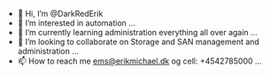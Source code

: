 - 👋 Hi, I’m @DarkRedErik
- 👀 I’m interested in automation ...
- 🌱 I’m currently learning administration everything all over again ...
- 💞️ I’m looking to collaborate on Storage and SAN management and administration ...
- 📫 How to reach me ems@erikmichael.dk og cell: +4542785000 ...

<!---
DarkRedErik/DarkRedErik is a ✨ special ✨ repository because its `README.md` (this file) appears on your GitHub profile.
You can click the Preview link to take a look at your changes.
--->
